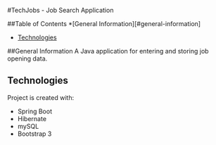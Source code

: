 #TechJobs - Job Search Application 

##Table of Contents
*[General Information][#general-information]
* [Technologies](#technologies)

##General Information 
A Java application for entering and storing job opening data. 

## Technologies
Project is created with:
* Spring Boot
* Hibernate
* mySQL
* Bootstrap 3
